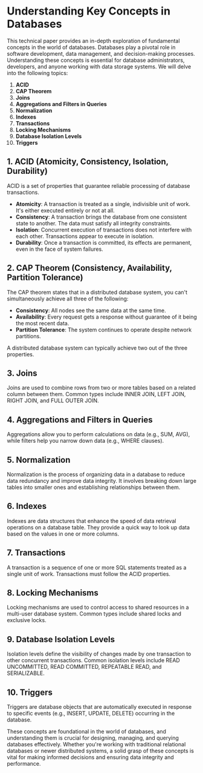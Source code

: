 # Understanding Key Concepts in Databases

This technical paper provides an in-depth exploration of fundamental concepts in the world of databases. Databases play a pivotal role in software development, data management, and decision-making processes. Understanding these concepts is essential for database administrators, developers, and anyone working with data storage systems. We will delve into the following topics:

1. **ACID**
2. **CAP Theorem**
3. **Joins**
4. **Aggregations and Filters in Queries**
5. **Normalization**
6. **Indexes**
7. **Transactions**
8. **Locking Mechanisms**
9. **Database Isolation Levels**
10. **Triggers**

## 1. ACID (Atomicity, Consistency, Isolation, Durability)

ACID is a set of properties that guarantee reliable processing of database transactions. 

- **Atomicity**: A transaction is treated as a single, indivisible unit of work. It's either executed entirely or not at all.
- **Consistency**: A transaction brings the database from one consistent state to another. The data must satisfy all integrity constraints.
- **Isolation**: Concurrent execution of transactions does not interfere with each other. Transactions appear to execute in isolation.
- **Durability**: Once a transaction is committed, its effects are permanent, even in the face of system failures.

## 2. CAP Theorem (Consistency, Availability, Partition Tolerance)

The CAP theorem states that in a distributed database system, you can't simultaneously achieve all three of the following:

- **Consistency**: All nodes see the same data at the same time.
- **Availability**: Every request gets a response without guarantee of it being the most recent data.
- **Partition Tolerance**: The system continues to operate despite network partitions.

A distributed database system can typically achieve two out of the three properties.

## 3. Joins

Joins are used to combine rows from two or more tables based on a related column between them. Common types include INNER JOIN, LEFT JOIN, RIGHT JOIN, and FULL OUTER JOIN.

## 4. Aggregations and Filters in Queries

Aggregations allow you to perform calculations on data (e.g., SUM, AVG), while filters help you narrow down data (e.g., WHERE clauses).

## 5. Normalization

Normalization is the process of organizing data in a database to reduce data redundancy and improve data integrity. It involves breaking down large tables into smaller ones and establishing relationships between them.

## 6. Indexes

Indexes are data structures that enhance the speed of data retrieval operations on a database table. They provide a quick way to look up data based on the values in one or more columns.

## 7. Transactions

A transaction is a sequence of one or more SQL statements treated as a single unit of work. Transactions must follow the ACID properties.

## 8. Locking Mechanisms

Locking mechanisms are used to control access to shared resources in a multi-user database system. Common types include shared locks and exclusive locks.

## 9. Database Isolation Levels

Isolation levels define the visibility of changes made by one transaction to other concurrent transactions. Common isolation levels include READ UNCOMMITTED, READ COMMITTED, REPEATABLE READ, and SERIALIZABLE.

## 10. Triggers

Triggers are database objects that are automatically executed in response to specific events (e.g., INSERT, UPDATE, DELETE) occurring in the database.

These concepts are foundational in the world of databases, and understanding them is crucial for designing, managing, and querying databases effectively. Whether you're working with traditional relational databases or newer distributed systems, a solid grasp of these concepts is vital for making informed decisions and ensuring data integrity and performance.
